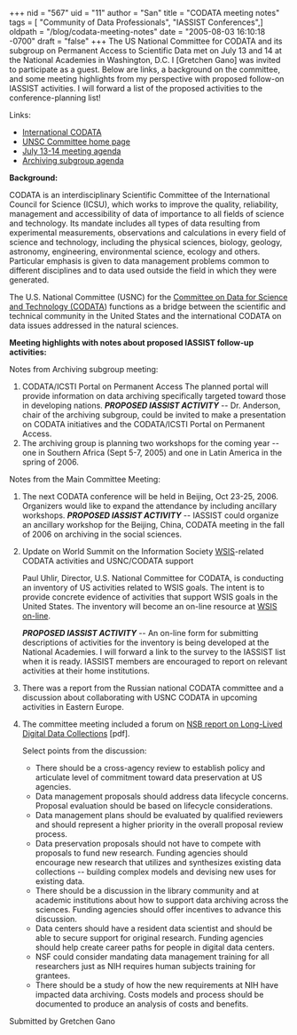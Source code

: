 +++
nid = "567"
uid = "11"
author = "San"
title = "CODATA meeting notes"
tags = [ "Community of Data Professionals", "IASSIST Conferences",]
oldpath = "/blog/codata-meeting-notes"
date = "2005-08-03 16:10:18 -0700"
draft = "false"
+++
The US National Committee for CODATA and its subgroup on Permanent
Access to Scientific Data met on July 13 and 14 at the National
Academies in Washington, D.C. I [Gretchen Gano] was invited to
participate as a guest. Below are links, a background on the committee,
and some meeting highlights from my perspective with proposed follow-on
IASSIST activities. I will forward a list of the proposed activities to
the conference-planning list!

Links:

-   [International CODATA](http://www.codata.org/)
-   [UNSC Committee home
    page](http://www7.nationalacademies.org/usnc-codata/index.html)
-   [July 13-14 meeting
    agenda](http://www7.nationalacademies.org/usnc-codata/July_2005_CODATA_meeting_agenda.html)
-   [Archiving subgroup
    agenda](http://www7.nationalacademies.org/usnc-codata/July_13_Archiving_Subgroup_Agenda.html)

**Background:**

CODATA is an interdisciplinary Scientific Committee of the International
Council for Science (ICSU), which works to improve the quality,
reliability, management and accessibility of data of importance to all
fields of science and technology. Its mandate includes all types of data
resulting from experimental measurements, observations and calculations
in every field of science and technology, including the physical
sciences, biology, geology, astronomy, engineering, environmental
science, ecology and others. Particular emphasis is given to data
management problems common to different disciplines and to data used
outside the field in which they were generated.

The U.S. National Committee (USNC) for the [Committee on Data for
Science and Technology (CODATA](http://www.codata.org/)) functions as a
bridge between the scientific and technical community in the United
States and the international CODATA on data issues addressed in the
natural sciences.

**Meeting highlights with notes about proposed IASSIST follow-up
activities:**

Notes from Archiving subgroup meeting:

1.  CODATA/ICSTI Portal on Permanent Access
    The planned portal will provide information on data archiving
    specifically targeted toward those in developing nations.
    ***PROPOSED IASSIST ACTIVITY*** -- Dr. Anderson, chair of the
    archiving subgroup, could be invited to make a presentation on
    CODATA initiatives and the CODATA/ICSTI Portal on Permanent Access.
2.  The archiving group is planning two workshops for the coming year --
    one in Southern Africa (Sept 5-7, 2005) and one in Latin America in
    the spring of 2006.

Notes from the Main Committee Meeting:

1.  The next CODATA conference will be held in Beijing, Oct 23-25, 2006.
    Organizers would like to expand the attendance by including
    ancillary workshops.
    ***PROPOSED IASSIST ACTIVITY*** -- IASSIST could organize an
    ancillary workshop for the Beijing, China, CODATA meeting in the
    fall of 2006 on archiving in the social sciences.
2.  Update on World Summit on the Information Society
    [WSIS](http://www.itu.int/wsis/)-related CODATA activities and
    USNC/CODATA support
    
    Paul Uhlir, Director, U.S. National Committee for CODATA, is
    conducting an inventory of US activities related to WSIS goals. The
    intent is to provide concrete evidence of activities that support
    WSIS goals in the United States. The inventory will become an
    on-line resource at [WSIS on-line](http://www.wsis-online.net/).
    
    ***PROPOSED IASSIST ACTIVITY*** -- An on-line form for submitting
    descriptions of activities for the inventory is being developed at
    the National Academies. I will forward a link to the survey to the
    IASSIST list when it is ready. IASSIST members are encouraged to
    report on relevant activities at their home institutions.
3.  There was a report from the Russian national CODATA committee and a
    discussion about collaborating with USNC CODATA in upcoming
    activities in Eastern Europe.
4.  The committee meeting included a forum on [NSB report on Long-Lived
    Digital Data
    Collections](http://www.nsf.gov/nsb/documents/2005/LLDDC_report.pdf)
    [pdf].

    
    Select points from the discussion:

    

    -   There should be a cross-agency review to establish policy and
        articulate level of commitment toward data preservation at US
        agencies.
    -   Data management proposals should address data lifecycle
        concerns. Proposal evaluation should be based on lifecycle
        considerations.
    -   Data management plans should be evaluated by qualified reviewers
        and should represent a higher priority in the overall proposal
        review process.
    -   Data preservation proposals should not have to compete with
        proposals to fund new research. Funding agencies should
        encourage new research that utilizes and synthesizes existing
        data collections -- building complex models and devising new
        uses for existing data.
    -   There should be a discussion in the library community and at
        academic institutions about how to support data archiving across
        the sciences. Funding agencies should offer incentives to
        advance this discussion.
    -   Data centers should have a resident data scientist and should be
        able to secure support for original research. Funding agencies
        should help create career paths for people in digital data
        centers.
    -   NSF could consider mandating data management training for all
        researchers just as NIH requires human subjects training for
        grantees.
    -   There should be a study of how the new requirements at NIH have
        impacted data archiving. Costs models and process should be
        documented to produce an analysis of costs and benefits.

Submitted by Gretchen Gano
